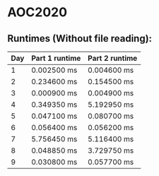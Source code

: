 # AOC2020
## Runtimes (Without file reading):
| Day | Part 1 runtime | Part 2 runtime | 
|-----|----------------|----------------|
|1    | 0.002500 ms    | 0.004600 ms    |
|2    | 0.234600 ms    | 0.154500 ms    |
|3    | 0.000900 ms    | 0.004900 ms    |
|4    | 0.349350 ms    | 5.192950 ms    |
|5    | 0.047100 ms    | 0.080700 ms    |
|6    | 0.056400 ms    | 0.056200 ms    |
|7    | 5.756450 ms    | 5.116400 ms    |
|8    | 0.048850 ms    | 3.729750 ms    | 
|9    | 0.030800 ms    | 0.057700 ms    |